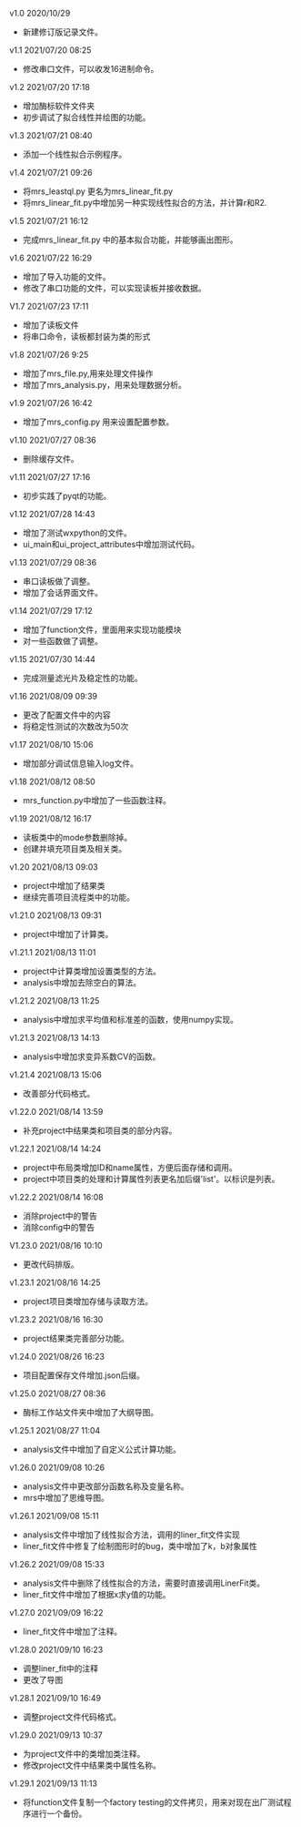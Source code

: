 v1.0
2020/10/29
- 新建修订版记录文件。

v1.1
2021/07/20 08:25
- 修改串口文件，可以收发16进制命令。

v1.2
2021/07/20 17:18
- 增加酶标软件文件夹
- 初步调试了拟合线性并绘图的功能。

v1.3
2021/07/21 08:40
- 添加一个线性拟合示例程序。

v1.4
2021/07/21 09:26
- 将mrs_leastql.py 更名为mrs_linear_fit.py
- 将mrs_linear_fit.py中增加另一种实现线性拟合的方法，并计算r和R2.

v1.5
2021/07/21 16:12
- 完成mrs_linear_fit.py 中的基本拟合功能，并能够画出图形。

v1.6
2021/07/22 16:29
- 增加了导入功能的文件。
- 修改了串口功能的文件，可以实现读板并接收数据。

V1.7
2021/07/23 17:11
- 增加了读板文件
- 将串口命令，读板都封装为类的形式

v1.8
2021/07/26 9:25
- 增加了mrs_file.py,用来处理文件操作
- 增加了mrs_analysis.py，用来处理数据分析。

v1.9
2021/07/26 16:42
- 增加了mrs_config.py 用来设置配置参数。

v1.10
2021/07/27 08:36
- 删除缓存文件。

v1.11
2021/07/27 17:16
- 初步实践了pyqt的功能。

v1.12
2021/07/28 14:43
- 增加了测试wxpython的文件。
- ui_main和ui_project_attributes中增加测试代码。

v1.13
2021/07/29 08:36
- 串口读板做了调整。
- 增加了会话界面文件。

v1.14
2021/07/29 17:12
- 增加了function文件，里面用来实现功能模块
- 对一些函数做了调整。

v1.15
2021/07/30 14:44
- 完成测量滤光片及稳定性的功能。

v1.16
2021/08/09 09:39
- 更改了配置文件中的内容
- 将稳定性测试的次数改为50次

v1.17
2021/08/10 15:06
- 增加部分调试信息输入log文件。

v1.18
2021/08/12 08:50
- mrs_function.py中增加了一些函数注释。

v1.19
2021/08/12 16:17
- 读板类中的mode参数删除掉。
- 创建并填充项目类及相关类。

v1.20
2021/08/13 09:03
- project中增加了结果类
- 继续完善项目流程类中的功能。

v1.21.0
2021/08/13 09:31
- project中增加了计算类。


v1.21.1
2021/08/13 11:01
- project中计算类增加设置类型的方法。
- analysis中增加去除空白的算法。

v1.21.2
2021/08/13 11:25
- analysis中增加求平均值和标准差的函数，使用numpy实现。

v1.21.3
2021/08/13 14:13
- analysis中增加求变异系数CV的函数。

v1.21.4
2021/08/13 15:06
- 改善部分代码格式。

v1.22.0
2021/08/14 13:59
- 补充project中结果类和项目类的部分内容。

v1.22.1
2021/08/14 14:24
- project中布局类增加ID和name属性，方便后面存储和调用。
- project中项目类的处理和计算属性列表更名加后缀'list'。以标识是列表。

v1.22.2
2021/08/14 16:08
- 消除project中的警告
- 消除config中的警告

V1.23.0
2021/08/16 10:10
- 更改代码排版。

v1.23.1
2021/08/16 14:25
- project项目类增加存储与读取方法。

v1.23.2
2021/08/16 16:30
- project结果类完善部分功能。

v1.24.0
2021/08/26 16:23
- 项目配置保存文件增加.json后缀。

v1.25.0
2021/08/27 08:36
- 酶标工作站文件夹中增加了大纲导图。

v1.25.1
2021/08/27 11:04
- analysis文件中增加了自定义公式计算功能。

v1.26.0
2021/09/08  10:26
- analysis文件中更改部分函数名称及变量名称。
- mrs中增加了思维导图。

v1.26.1
2021/09/08 15:11
- analysis文件中增加了线性拟合方法，调用的liner_fit文件实现
- liner_fit文件中修复了绘制图形时的bug，类中增加了k，b对象属性

v1.26.2 
2021/09/08 15:33
- analysis文件中删除了线性拟合的方法，需要时直接调用LinerFit类。
- liner_fit文件中增加了根据x求y值的功能。

v1.27.0
2021/09/09 16:22
- liner_fit文件中增加了注释。

v1.28.0
2021/09/10 16:23
- 调整liner_fit中的注释
- 更改了导图

v1.28.1
2021/09/10 16:49 
- 调整project文件代码格式。

v1.29.0
2021/09/13 10:37
- 为project文件中的类增加类注释。
- 修改project文件中结果类中属性名称。

v1.29.1
2021/09/13 11:13
- 将function文件复制一个factory testing的文件拷贝，用来对现在出厂测试程序进行一个备份。

